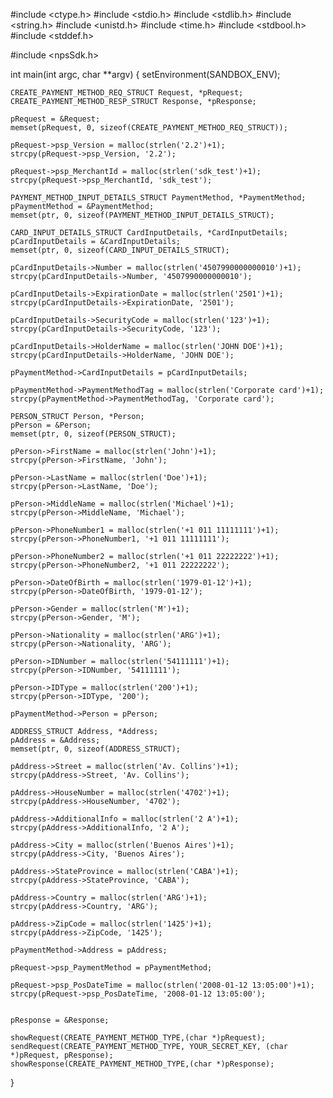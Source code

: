 #include <ctype.h>
#include <stdio.h>
#include <stdlib.h>
#include <string.h>
#include <unistd.h>
#include <time.h>
#include <stdbool.h>
#include <stddef.h>

#include <npsSdk.h>

int main(int argc, char **argv) {
    setEnvironment(SANDBOX_ENV);

    CREATE_PAYMENT_METHOD_REQ_STRUCT Request, *pRequest;
    CREATE_PAYMENT_METHOD_RESP_STRUCT Response, *pResponse;

    pRequest = &Request;
    memset(pRequest, 0, sizeof(CREATE_PAYMENT_METHOD_REQ_STRUCT));

    pRequest->psp_Version = malloc(strlen('2.2')+1);
    strcpy(pRequest->psp_Version, '2.2');

    pRequest->psp_MerchantId = malloc(strlen('sdk_test')+1);
    strcpy(pRequest->psp_MerchantId, 'sdk_test');

    PAYMENT_METHOD_INPUT_DETAILS_STRUCT PaymentMethod, *PaymentMethod;
    pPaymentMethod = &PaymentMethod;
    memset(ptr, 0, sizeof(PAYMENT_METHOD_INPUT_DETAILS_STRUCT);

    CARD_INPUT_DETAILS_STRUCT CardInputDetails, *CardInputDetails;
    pCardInputDetails = &CardInputDetails;
    memset(ptr, 0, sizeof(CARD_INPUT_DETAILS_STRUCT);

    pCardInputDetails->Number = malloc(strlen('4507990000000010')+1);
    strcpy(pCardInputDetails->Number, '4507990000000010');

    pCardInputDetails->ExpirationDate = malloc(strlen('2501')+1);
    strcpy(pCardInputDetails->ExpirationDate, '2501');

    pCardInputDetails->SecurityCode = malloc(strlen('123')+1);
    strcpy(pCardInputDetails->SecurityCode, '123');

    pCardInputDetails->HolderName = malloc(strlen('JOHN DOE')+1);
    strcpy(pCardInputDetails->HolderName, 'JOHN DOE');

    pPaymentMethod->CardInputDetails = pCardInputDetails;

    pPaymentMethod->PaymentMethodTag = malloc(strlen('Corporate card')+1);
    strcpy(pPaymentMethod->PaymentMethodTag, 'Corporate card');

    PERSON_STRUCT Person, *Person;
    pPerson = &Person;
    memset(ptr, 0, sizeof(PERSON_STRUCT);

    pPerson->FirstName = malloc(strlen('John')+1);
    strcpy(pPerson->FirstName, 'John');

    pPerson->LastName = malloc(strlen('Doe')+1);
    strcpy(pPerson->LastName, 'Doe');

    pPerson->MiddleName = malloc(strlen('Michael')+1);
    strcpy(pPerson->MiddleName, 'Michael');

    pPerson->PhoneNumber1 = malloc(strlen('+1 011 11111111')+1);
    strcpy(pPerson->PhoneNumber1, '+1 011 11111111');

    pPerson->PhoneNumber2 = malloc(strlen('+1 011 22222222')+1);
    strcpy(pPerson->PhoneNumber2, '+1 011 22222222');

    pPerson->DateOfBirth = malloc(strlen('1979-01-12')+1);
    strcpy(pPerson->DateOfBirth, '1979-01-12');

    pPerson->Gender = malloc(strlen('M')+1);
    strcpy(pPerson->Gender, 'M');

    pPerson->Nationality = malloc(strlen('ARG')+1);
    strcpy(pPerson->Nationality, 'ARG');

    pPerson->IDNumber = malloc(strlen('54111111')+1);
    strcpy(pPerson->IDNumber, '54111111');

    pPerson->IDType = malloc(strlen('200')+1);
    strcpy(pPerson->IDType, '200');

    pPaymentMethod->Person = pPerson;

    ADDRESS_STRUCT Address, *Address;
    pAddress = &Address;
    memset(ptr, 0, sizeof(ADDRESS_STRUCT);

    pAddress->Street = malloc(strlen('Av. Collins')+1);
    strcpy(pAddress->Street, 'Av. Collins');

    pAddress->HouseNumber = malloc(strlen('4702')+1);
    strcpy(pAddress->HouseNumber, '4702');

    pAddress->AdditionalInfo = malloc(strlen('2 A')+1);
    strcpy(pAddress->AdditionalInfo, '2 A');

    pAddress->City = malloc(strlen('Buenos Aires')+1);
    strcpy(pAddress->City, 'Buenos Aires');

    pAddress->StateProvince = malloc(strlen('CABA')+1);
    strcpy(pAddress->StateProvince, 'CABA');

    pAddress->Country = malloc(strlen('ARG')+1);
    strcpy(pAddress->Country, 'ARG');

    pAddress->ZipCode = malloc(strlen('1425')+1);
    strcpy(pAddress->ZipCode, '1425');

    pPaymentMethod->Address = pAddress;

    pRequest->psp_PaymentMethod = pPaymentMethod;

    pRequest->psp_PosDateTime = malloc(strlen('2008-01-12 13:05:00')+1);
    strcpy(pRequest->psp_PosDateTime, '2008-01-12 13:05:00');


    pResponse = &Response;

    showRequest(CREATE_PAYMENT_METHOD_TYPE,(char *)pRequest);
    sendRequest(CREATE_PAYMENT_METHOD_TYPE, YOUR_SECRET_KEY, (char *)pRequest, pResponse);
    showResponse(CREATE_PAYMENT_METHOD_TYPE,(char *)pResponse);
}
